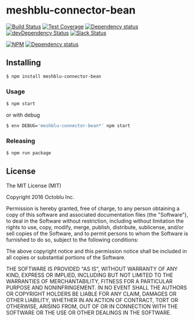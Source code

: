 # meshblu-connector-bean

[![Build Status](https://travis-ci.org/octoblu/meshblu-connector-bean.svg?branch=master)](https://travis-ci.org/octoblu/meshblu-connector-bean)
[![Test Coverage](https://codecov.io/gh/octoblu/meshblu-connector-bean/branch/master/graph/badge.svg)](https://codecov.io/gh/octoblu/meshblu-connector-bean)
[![Dependency status](http://img.shields.io/david/octoblu/meshblu-connector-bean.svg?style=flat)](https://david-dm.org/octoblu/meshblu-connector-bean)
[![devDependency Status](http://img.shields.io/david/dev/octoblu/meshblu-connector-bean.svg?style=flat)](https://david-dm.org/octoblu/meshblu-connector-bean#info=devDependencies)
[![Slack Status](http://community-slack.octoblu.com/badge.svg)](http://community-slack.octoblu.com)

[![NPM](https://nodei.co/npm/meshblu-connector-bean.svg?style=flat)](https://npmjs.org/package/meshblu-connector-bean)
[![Dependency status](http://img.shields.io/david/octoblu/meshblu-connector-bean.svg?style=flat)](https://david-dm.org/octoblu/meshblu-connector-bean)


## Installing

```bash
$ npm install meshblu-connector-bean
```

### Usage

```bash
$ npm start
```

or with debug

```bash
$ env DEBUG='meshblu-connector-bean*' npm start
```

### Releasing

```bash
$ npm run package
```

## License

The MIT License (MIT)

Copyright 2016 Octoblu Inc.

Permission is hereby granted, free of charge, to any person obtaining a copy
of this software and associated documentation files (the "Software"), to deal
in the Software without restriction, including without limitation the rights
to use, copy, modify, merge, publish, distribute, sublicense, and/or sell
copies of the Software, and to permit persons to whom the Software is
furnished to do so, subject to the following conditions:

The above copyright notice and this permission notice shall be included in
all copies or substantial portions of the Software.

THE SOFTWARE IS PROVIDED "AS IS", WITHOUT WARRANTY OF ANY KIND, EXPRESS OR
IMPLIED, INCLUDING BUT NOT LIMITED TO THE WARRANTIES OF MERCHANTABILITY,
FITNESS FOR A PARTICULAR PURPOSE AND NONINFRINGEMENT. IN NO EVENT SHALL THE
AUTHORS OR COPYRIGHT HOLDERS BE LIABLE FOR ANY CLAIM, DAMAGES OR OTHER
LIABILITY, WHETHER IN AN ACTION OF CONTRACT, TORT OR OTHERWISE, ARISING FROM,
OUT OF OR IN CONNECTION WITH THE SOFTWARE OR THE USE OR OTHER DEALINGS IN
THE SOFTWARE.
